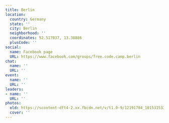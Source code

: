 ```yaml
---
title: Berlin
location:
  country: Germany
  state: ''
  city: Berlin
  neighborhood: ''
  coordinates: 52.517037, 13.38886
  plusCode: ''
social:
  name: Facebook page
  URL: https://www.facebook.com/groups/free.code.camp.berlin
chat:
  name: ''
  URL: ''
event:
  name: ''
  URL: ''
leaders:
- name: ''
  URL: ''
photos:
  old: https://scontent-dft4-2.xx.fbcdn.net/v/t1.0-9/12191784_10153153358867036_8617763423972408461_n.jpg?oh=52e42945faedb08fdcf8554fccbeef30&oe=595B9EA7
  cover: ''
---
```


